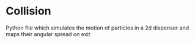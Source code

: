 # Collision
Python file which simulates the motion of particles in a 2d dispenser and maps their angular spread on exit
